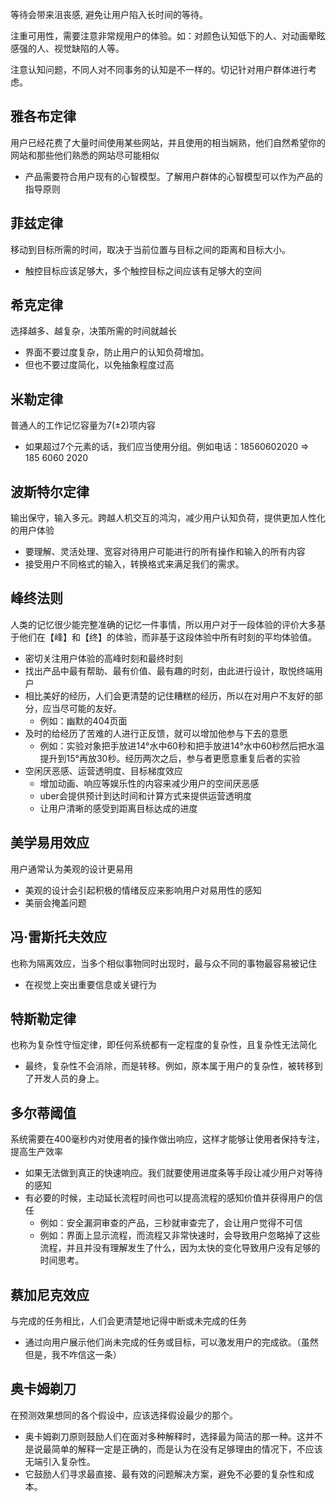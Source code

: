 等待会带来沮丧感, 避免让用户陷入长时间的等待。

注重可用性，需要注意非常规用户的体验。如：对颜色认知低下的人、对动画晕眩感强的人、视觉缺陷的人等。

注意认知问题，不同人对不同事务的认知是不一样的。切记针对用户群体进行考虑。

## 雅各布定律

用户已经花费了大量时间使用某些网站，并且使用的相当娴熟，他们自然希望你的网站和那些他们熟悉的网站尽可能相似

- 产品需要符合用户现有的心智模型。了解用户群体的心智模型可以作为产品的指导原则

## 菲兹定律

移动到目标所需的时间，取决于当前位置与目标之间的距离和目标大小。

- 触控目标应该足够大，多个触控目标之间应该有足够大的空间

## 希克定律

选择越多、越复杂，决策所需的时间就越长

- 界面不要过度复杂，防止用户的认知负荷增加。
- 但也不要过度简化，以免抽象程度过高

## 米勒定律

普通人的工作记忆容量为7(±2)项内容

- 如果超过7个元素的话，我们应当使用分组。例如电话：18560602020 => 185 6060 2020

## 波斯特尔定律

输出保守，输入多元。跨越人机交互的鸿沟，减少用户认知负荷，提供更加人性化的用户体验

- 要理解、灵活处理、宽容对待用户可能进行的所有操作和输入的所有内容
- 接受用户不同格式的输入，转换格式来满足我们的需求。

## 峰终法则

人类的记忆很少能完整准确的记忆一件事情，所以用户对于一段体验的评价大多基于他们在【峰】和【终】的体验，而非基于这段体验中所有时刻的平均体验值。

- 密切关注用户体验的高峰时刻和最终时刻
- 找出产品中最有帮助、最有价值、最有趣的时刻，由此进行设计，取悦终端用户
- 相比美好的经历，人们会更清楚的记住糟糕的经历，所以在对用户不友好的部分，应当尽可能的友好。
  - 例如：幽默的404页面
- 及时的给经历了苦难的人进行正反馈，就可以增加他参与下去的意愿
  - 例如：实验对象把手放进14°水中60秒和把手放进14°水中60秒然后把水温提升到15°再放30秒。经历两次之后，参与者更愿意重复后者的实验
- 空闲厌恶感、运营透明度、目标梯度效应
  - 增加动画、响应等娱乐性的内容来减少用户的空间厌恶感
  - uber会提供预计到达时间和计算方式来提供运营透明度
  - 让用户清晰的感受到距离目标达成的进度

## 美学易用效应

用户通常认为美观的设计更易用

- 美观的设计会引起积极的情绪反应来影响用户对易用性的感知
- 美丽会掩盖问题

## 冯·雷斯托夫效应

也称为隔离效应，当多个相似事物同时出现时，最与众不同的事物最容易被记住

- 在视觉上突出重要信息或关键行为

## 特斯勒定律

也称为复杂性守恒定律，即任何系统都有一定程度的复杂性，且复杂性无法简化

- 最终，复杂性不会消除，而是转移。例如，原本属于用户的复杂性，被转移到了开发人员的身上。

## 多尔蒂阈值

系统需要在400毫秒内对使用者的操作做出响应，这样才能够让使用者保持专注，提高生产效率

- 如果无法做到真正的快速响应。我们就要使用进度条等手段让减少用户对等待的感知
- 有必要的时候，主动延长流程时间也可以提高流程的感知价值并获得用户的信任
  - 例如：安全漏洞审查的产品，三秒就审查完了，会让用户觉得不可信
  - 例如：界面上显示流程，而流程又非常快速时，会导致用户忽略掉了这些流程，并且并没有理解发生了什么，因为太快的变化导致用户没有足够的时间思考。

## 蔡加尼克效应

与完成的任务相比，人们会更清楚地记得中断或未完成的任务

- 通过向用户展示他们尚未完成的任务或目标，可以激发用户的完成欲。（虽然但是，我不咋信这一条）

## 奥卡姆剃刀

在预测效果想同的各个假设中，应该选择假设最少的那个。

- 奥卡姆剃刀原则鼓励人们在面对多种解释时，选择最为简洁的那一种。这并不是说最简单的解释一定是正确的，而是认为在没有足够理由的情况下，不应该无端引入复杂性。
- 它鼓励人们寻求最直接、最有效的问题解决方案，避免不必要的复杂性和成本。